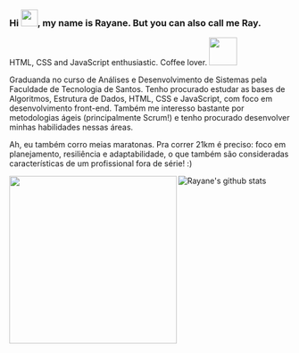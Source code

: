 ### Hi <img src="https://raw.githubusercontent.com/iampavangandhi/iampavangandhi/master/gifs/Hi.gif" width="30px">, my name is Rayane. But you can also call me Ray.


  HTML, CSS and JavaScript enthusiastic. Coffee lover. <img src="https://media.giphy.com/media/RLDpFIGmWWWmAwva8G/giphy.gif" width="50px">
  
Graduanda no curso de Análises e Desenvolvimento de Sistemas pela Faculdade de Tecnologia de Santos. Tenho procurado estudar as bases de Algoritmos, Estrutura de Dados, HTML, CSS e JavaScript, com foco em desenvolvimento front-end. Também me interesso bastante por metodologias ágeis (principalmente Scrum!) e tenho procurado desenvolver minhas habilidades nessas áreas.

Ah, eu também corro meias maratonas. Pra correr 21km é preciso: foco em planejamento, resiliência e adaptabilidade, o que também são consideradas características de um profissional fora de série! :)

  
  <img width="300px" align="left" src="https://github-readme-stats.vercel.app/api/top-langs/?username=rayanerocha07&hide=html&layout=compact&theme=onedark" />  

  

![Rayane's github stats](https://github-readme-stats.vercel.app/api?username=rayanerocha07&show_icons=true&theme=onedark)
